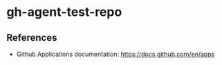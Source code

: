 # gh-agent-test-repo

## References
- Github Applications documentation: https://docs.github.com/en/apps
